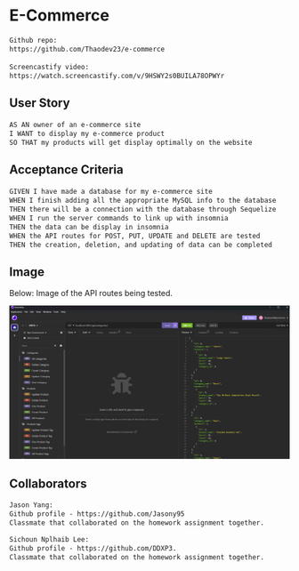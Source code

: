 # E-Commerce 
```
Github repo:
https://github.com/Thaodev23/e-commerce

Screencastify video:
https://watch.screencastify.com/v/9HSWY2s0BUILA78OPWYr
```

## User Story

```
AS AN owner of an e-commerce site
I WANT to display my e-commerce product
SO THAT my products will get display optimally on the website
```

## Acceptance Criteria

```
GIVEN I have made a database for my e-commerce site
WHEN I finish adding all the appropriate MySQL info to the database
THEN there will be a connection with the database through Sequelize
WHEN I run the server commands to link up with insomnia
THEN the data can be display in insomnia
WHEN the API routes for POST, PUT, UPDATE and DELETE are tested
THEN the creation, deletion, and updating of data can be completed
```

## Image

Below: Image of the API routes being tested.

![README.file](./Assets/pic1.png)

## Collaborators

```
Jason Yang:
Github profile - https://github.com/Jasony95
Classmate that collaborated on the homework assignment together.
 ```

```
Sichoun Nplhaib Lee:
Github profile - https://github.com/DDXP3.
Classmate that collaborated on the homework assignment together.
```